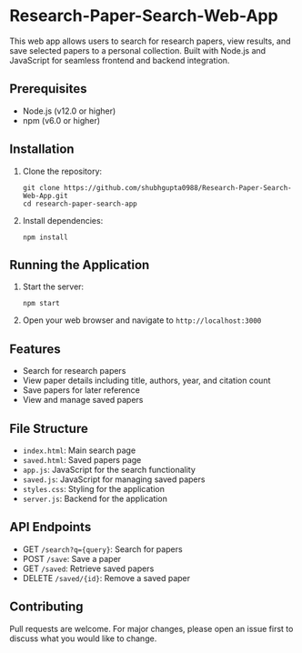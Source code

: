 # Research-Paper-Search-Web-App
This web app allows users to search for research papers, view results, and save selected papers to a personal collection. Built with Node.js and JavaScript for seamless frontend and backend integration.

## Prerequisites
- Node.js (v12.0 or higher)
- npm (v6.0 or higher)

## Installation
1. Clone the repository:
   ```
   git clone https://github.com/shubhgupta0988/Research-Paper-Search-Web-App.git
   cd research-paper-search-app
   ```
3. Install dependencies:
   ```
   npm install
   ```

## Running the Application
1. Start the server:
   ```
   npm start
   ```
3. Open your web browser and navigate to `http://localhost:3000`

## Features
- Search for research papers
- View paper details including title, authors, year, and citation count
- Save papers for later reference
- View and manage saved papers

## File Structure
- `index.html`: Main search page
- `saved.html`: Saved papers page
- `app.js`: JavaScript for the search functionality
- `saved.js`: JavaScript for managing saved papers
- `styles.css`: Styling for the application
- `server.js`: Backend for the application

## API Endpoints
- GET `/search?q={query}`: Search for papers
- POST `/save`: Save a paper
- GET `/saved`: Retrieve saved papers
- DELETE `/saved/{id}`: Remove a saved paper

## Contributing
Pull requests are welcome. For major changes, please open an issue first to discuss what you would like to change.
